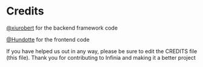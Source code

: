 # Credits

[@xiurobert](https://github.com/xiurobert) for the backend framework code

[@Hundotte](https://github.com/Hundotte) for the frontend code

If you have helped us out in any way, please be sure to edit the CREDITS file (this file).
Thank you for contributing to Infinia and making it a better project

